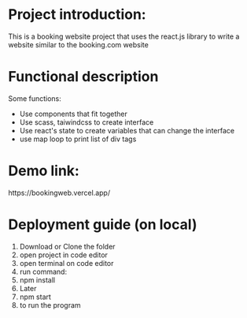 <h1>Project introduction:</h1>
<p>This is a booking website project that uses the react.js library to write a website similar to the booking.com website</p>
<h1>Functional description</h1> 
<p>Some functions:</p>
<ul>
  <li> Use components that fit together</il>
  <li> Use scass, taiwindcss to create interface</il>
  <li> Use react's state to create variables that can change the interface</il>
  <li> use map loop to print list of div tags</il>
</ul>
<h1>Demo link: </h1>
<p>https://bookingweb.vercel.app/</p>
<h1>Deployment guide (on local)</h1>
<ol>
  <li>Download or Clone the folder</li>
  <li>open project in code editor </li>
  <li>open terminal on code editor</li>
  <li>run command:</li>
  <li>npm install</li>
  <li>Later</li>
  <li>npm start</li>
  <li>to run the program</li>
</ol>
